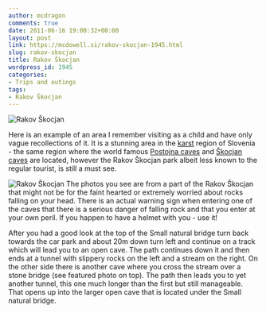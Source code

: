 ```yaml
---
author: mcdragon
comments: true
date: 2011-06-16 19:00:32+00:00
layout: post
link: https://mcdowell.si/rakov-skocjan-1945.html
slug: rakov-skocjan
title: Rakov Škocjan
wordpress_id: 1945
categories:
- Trips and outings
tags:
- Rakov Škocjan
---
```


![](https://img.mcdowell.si/2011/06/rakov_skocjan-1.jpg "Rakov Škocjan")

Here is an example of an area I remember visiting as a child and have only vague recollections of it. It is a stunning area in the [karst](https://en.wikipedia.org/wiki/Karst) region of Slovenia - the same region where the world famous [Postojna caves](https://en.wikipedia.org/wiki/Postojna_Cave) and [Škocjan caves](https://en.wikipedia.org/wiki/%C5%A0kocjan_Caves) are located, however the Rakov Škocjan park albeit less known to the regular tourist, is still a must see.

![](https://img.mcdowell.si/2011/06/rakov_skocjan2-1.jpg "Rakov Škocjan")
The photos you see are from a part of the Rakov Škocjan that might not be for the faint hearted or extremely worried about rocks falling on your head. There is an actual warning sign when entering one of the caves that there is a serious danger of falling rock and that you enter at your own peril. If you happen to have a helmet with you - use it!

After you had a good look at the top of the Small natural bridge turn back towards the car park and about 20m down turn left and continue on a track which will lead you to an open cave. The path continues down it and then ends at a tunnel with slippery rocks on the left and a stream on the right. On the other side there is another cave where you cross the stream over a stone bridge (see featured photo on top). The path then leads you to yet another tunnel, this one much longer than the first but still manageable. That opens up into the larger open cave that is located under the Small natural bridge.


